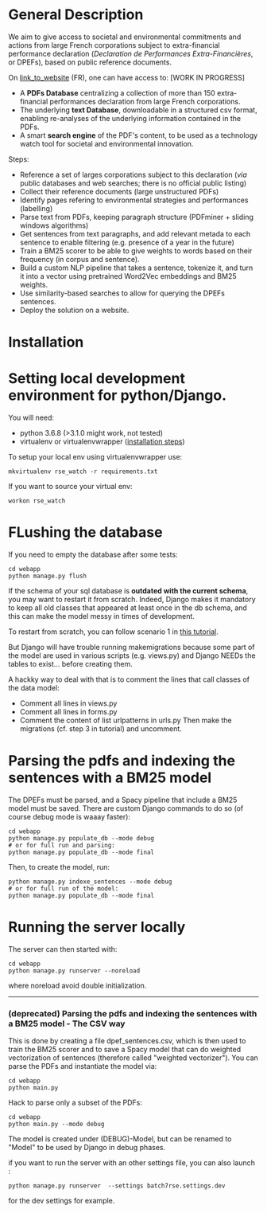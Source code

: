 # General Description

We aim to give access to societal and environmental commitments and actions from large French corporations subject to extra-financial performance declaration (_Declaration de Performances Extra-Financières_, or DPEFs), based on public reference documents.

On [link_to_website](link_to_website) (FR), one can have access to: [WORK IN PROGRESS]
- A **PDFs Database** centralizing a collection of more than 150 extra-financial performances declaration from large French corporations.
- The underlying **text Database**, downloadable in a structured csv format, enabling re-analyses of the underlying information contained in the PDFs.
- A smart **search engine** of the PDF's content, to be used as a technology watch tool for societal and environmental innovation.

Steps:
- Reference a set of larges corporations subject to this declaration (_via_ public databases and web searches; there is no official public listing)
- Collect their reference documents (large unstructured PDFs)
- Identify pages refering to environmental strategies and performances (labelling)
- Parse text from PDFs, keeping paragraph structure (PDFminer + sliding windows algorithms)
- Get sentences from text paragraphs, and add relevant metada to each sentence to enable filtering (e.g. presence of a year in the future) 
- Train a BM25 scorer to be able to give weights to words based on their frequency (in corpus and sentence).
- Build a custom NLP pipeline that takes a sentence, tokenize it, and turn it into a vector using pretrained Word2Vec embeddings and BM25 weights.
- Use similarity-based searches to allow for querying the DPEFs sentences.
- Deploy the solution on a website. 

# Installation

# Setting local development environment for python/Django.

You will need:
- python 3.6.8 (>3.1.0 might work, not tested)
- virtualenv or virtualenvwrapper ([installation steps](https://virtualenvwrapper.readthedocs.io/en/latest/))

To setup your local env using virtualenvwrapper use:

    mkvirtualenv rse_watch -r requirements.txt

If you want to source your virtual env:

    workon rse_watch
    
# FLushing the database
If you need to empty the database after some tests:

	cd webapp
	python manage.py flush


If the schema of your sql database is **outdated with the current schema**, you may want to restart it from scratch. Indeed, Django makes it mandatory to keep all old classes that appeared at least once in the db schema, and this can make the model messy in times of development.

To restart from scratch, you can follow scenario 1 in [this tutorial](https://simpleisbetterthancomplex.com/tutorial/2016/07/26/how-to-reset-migrations.html).

But Django will have trouble running makemigrations because some part of the model are used in various scripts (e.g. views.py) and Django NEEDs the tables to exist... before creating them. 

A hackky way to deal with that is to comment the lines that call classes of the data model:
- Comment all lines in views.py
- Comment all lines in forms.py
- Comment the content of list urlpatterns in urls.py
Then make the migrations (cf. step 3 in tutorial) and uncomment. 


# Parsing the pdfs and indexing the sentences with a BM25 model

The DPEFs must be parsed, and a Spacy pipeline that include a BM25 model must be saved.
There are custom Django commands to do so (of course debug mode is waaay faster):

	cd webapp
	python manage.py populate_db --mode debug
	# or for full run and parsing:
	python manage.py populate_db --mode final 

Then, to create the model, run:

	python manage.py indexe_sentences --mode debug
	# or for full run of the model:
	python manage.py populate_db --mode final 

# Running the server locally

The server can then started with:

    cd webapp
    python manage.py runserver --noreload

where noreload avoid double initialization.
___
### (deprecated) Parsing the pdfs and indexing the sentences with a BM25 model - The CSV way

This is done by creating a file dpef_sentences.csv, which is then used to train the BM25 scorer and to save a Spacy model that can do weighted vectorization of sentences (therefore called "weighted vectorizer"). You can parse the PDFs and instantiate the model via:

    cd webapp
    python main.py

Hack to parse only a subset of the PDFs:

	cd webapp
	python main.py --mode debug

The model is created under (DEBUG)-Model, but can be renamed to "Model" to be used by Django in debug phases.



if you want to run the server with an other settings file, you can also launch :

    python manage.py runserver  --settings batch7rse.settings.dev

for the dev settings for example.